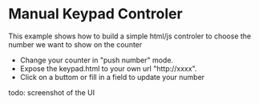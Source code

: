# Manual Keypad Controler 
This example shows how to build a simple html/js controler to choose the number we want to show on the counter
- Change your counter in "push number" mode.
- Expose the keypad.html to your own url "http://xxxx".
- Click on a buttom or fill in a field to update your number 

todo: screenshot of the UI